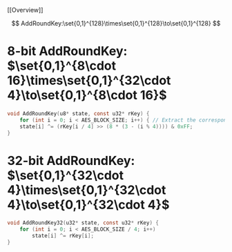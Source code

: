 
[[Overview]]

$$
AddRoundKey:\set{0,1}^{128}\times\set{0,1}^{128}\to\set{0,1}^{128}
$$


# 8-bit AddRoundKey: $\set{0,1}^{8\cdot 16}\times\set{0,1}^{32\cdot 4}\to\set{0,1}^{8\cdot 16}$

```c
void AddRoundKey(u8* state, const u32* rKey) {
	for (int i = 0; i < AES_BLOCK_SIZE; i++) { // Extract the corresponding byte from the round key word
	state[i] ^= (rKey[i / 4] >> (8 * (3 - (i % 4)))) & 0xFF;
}
```

# 32-bit AddRoundKey: $\set{0,1}^{32\cdot 4}\times\set{0,1}^{32\cdot 4}\to\set{0,1}^{32\cdot 4}$

```c
void AddRoundKey32(u32* state, const u32* rKey) {
	for (int i = 0; i < AES_BLOCK_SIZE / 4; i++)
		state[i] ^= rKey[i];
}
```


